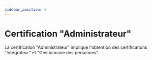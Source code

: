 ```yaml
---
sidebar_position: 5
---
```

# Certification "Administrateur"

La certification "Administrateur" implique l'obtention des certifications "Intégrateur" et "Gestionnaire des personnes".